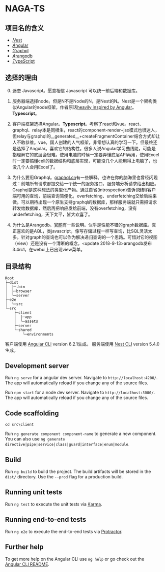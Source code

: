 # NAGA-TS

## 项目名的含义

- [*N*est](https://github.com/nestjs/nest)
- [*A*ngular](https://github.com/angular/angular)
- [*G*raphql](https://github.com/nestjs/graphql)
- [*A*rangodb](https://github.com/arangodb/arangodb)
- [*T*ype*S*cript](https://github.com/Microsoft/TypeScript)

## 选择的理由

0. 迷恋 Javascript。愿意相信 Javascript 可以统一前后端和数据库。

1. 服务器端选择node。但是N不是Node的N，是Nest的N。Nest是一个架构类似Angular的node框架。作者原话[heavily inspired by Angular](https://github.com/nestjs/nest#description)。**Typescript**。
2. 客户端框架选择Angular。**Typescript**。考察了react和vue。react、graphql、relay本是同根生，react的component-render+jsx模式也很迷人，但relay与graphql的__generated__+createFragmentContainer结合方式却让人不敢恭维。vue，国人创建的人气框架，非常想认真的学习一下。但最终还是选择了Angular。喜欢它的结构性。很多人说Angular学习曲线陡，可能是指理解它的底层会很难。使用电脑的时候一定要弄懂底层API再用，使用Excel时一定要搞懂cell的数据结构和底层实现，可能没几个人能用得上电脑了，也没几个人会用Excel了。
3. 为什么要用Graphql。[graphql.cn](http://graphql.cn/)有一些解释。也许在你的脑海里也曾经闪现过：前端所有请求都提交给一个统一的服务接口，服务端分析请求给出相应。Graphql是这种想法的类型化产物。通过自省(introspection)告诉(限制)客户端可用的查询，前端查询简便化，overfetching、underfetching交给后端来做。可以期待出现一个原生支持graphql的数据库，那样服务端就只需把请求转发给数据库，然后再把响应发给前端，没有overfetching，没有underfetching，天下太平，皆大欢喜了。
4. 为什么是Arangodb。[官网](https://www.arangodb.com/why-arangodb/)有一些说明。似乎是性能不错的graph数据库。真正喜欢的是AQL，类javascript，像写存储过程一样写查询，比SQL灵活太多。针对graph的查询也可以作为解决递归查询的一个思路。可惜对它的视图（view）还是没有一个清晰的概念。<update 2018-9-13>arangodb发布3.4rc1，在webui上已出现view菜单。

## 目录结构

```
Root
├─dist
│  ├─.bin
│  ├─browser
│  └─server
├─e2e
│  └─src
└─src
    ├─client
    │  ├─app
    │  └─assets
    ├─server
    └─shared
        └─environments
```

客户端使用 [Angular CLI](https://github.com/angular/angular-cli) version 6.2.1生成。
服务端使用 [Nest CLI](https://github.com/nestjs/nest-cli) version 5.4.0生成。

## Development server

Run `ng serve` for a angular dev server. Navigate to `http://localhost:4200/`. The app will automatically reload if you change any of the source files.

Run `npm start` for a node dev server. Navigate to `http://localhost:3000/`. The app will automatically reload if you change any of the source files.

## Code scaffolding

`cd src\client`

Run `ng generate component component-name` to generate a new component. You can also use `ng generate directive|pipe|service|class|guard|interface|enum|module`.

## Build

Run `ng build` to build the project. The build artifacts will be stored in the `dist/` directory. Use the `--prod` flag for a production build.

## Running unit tests

Run `ng test` to execute the unit tests via [Karma](https://karma-runner.github.io).

## Running end-to-end tests

Run `ng e2e` to execute the end-to-end tests via [Protractor](http://www.protractortest.org/).

## Further help

To get more help on the Angular CLI use `ng help` or go check out the [Angular CLI README](https://github.com/angular/angular-cli/blob/master/README.md).
